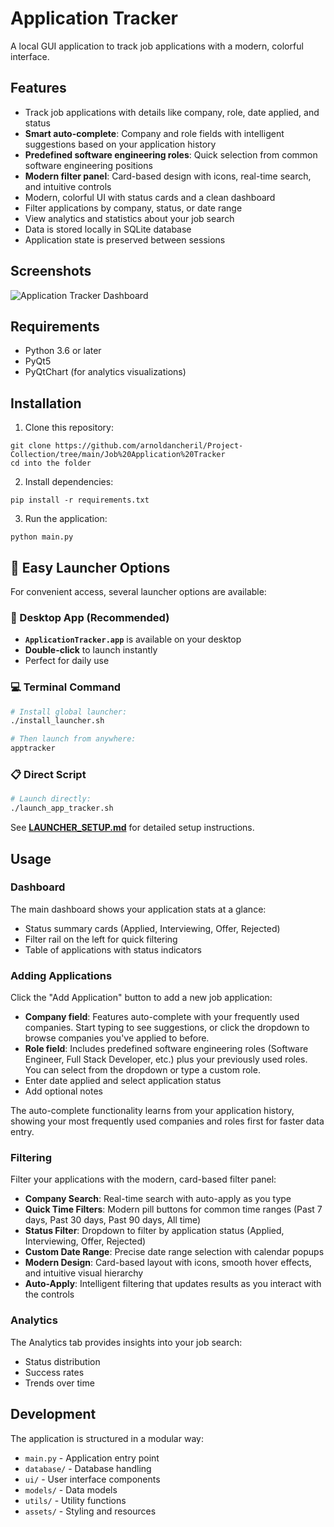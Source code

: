# Application Tracker

A local GUI application to track job applications with a modern, colorful interface.

## Features

- Track job applications with details like company, role, date applied, and status
- **Smart auto-complete**: Company and role fields with intelligent suggestions based on your application history
- **Predefined software engineering roles**: Quick selection from common software engineering positions
- **Modern filter panel**: Card-based design with icons, real-time search, and intuitive controls
- Modern, colorful UI with status cards and a clean dashboard
- Filter applications by company, status, or date range
- View analytics and statistics about your job search
- Data is stored locally in SQLite database
- Application state is preserved between sessions

## Screenshots

![Application Tracker Dashboard](docs/dashboard_preview.png)

## Requirements

- Python 3.6 or later
- PyQt5
- PyQtChart (for analytics visualizations)

## Installation

1. Clone this repository:
```
git clone https://github.com/arnoldancheril/Project-Collection/tree/main/Job%20Application%20Tracker
cd into the folder
```

2. Install dependencies:
```
pip install -r requirements.txt
```

3. Run the application:
```
python main.py
```

## 🚀 Easy Launcher Options

For convenient access, several launcher options are available:

### 📱 Desktop App (Recommended)
- **`ApplicationTracker.app`** is available on your desktop
- **Double-click** to launch instantly
- Perfect for daily use

### 💻 Terminal Command
```bash
# Install global launcher:
./install_launcher.sh

# Then launch from anywhere:
apptracker
```

### 📋 Direct Script
```bash
# Launch directly:
./launch_app_tracker.sh
```

See **[LAUNCHER_SETUP.md](LAUNCHER_SETUP.md)** for detailed setup instructions.

## Usage

### Dashboard

The main dashboard shows your application stats at a glance:
- Status summary cards (Applied, Interviewing, Offer, Rejected)
- Filter rail on the left for quick filtering
- Table of applications with status indicators

### Adding Applications

Click the "Add Application" button to add a new job application:
- **Company field**: Features auto-complete with your frequently used companies. Start typing to see suggestions, or click the dropdown to browse companies you've applied to before.
- **Role field**: Includes predefined software engineering roles (Software Engineer, Full Stack Developer, etc.) plus your previously used roles. You can select from the dropdown or type a custom role.
- Enter date applied and select application status
- Add optional notes

The auto-complete functionality learns from your application history, showing your most frequently used companies and roles first for faster data entry.

### Filtering

Filter your applications with the modern, card-based filter panel:
- **Company Search**: Real-time search with auto-apply as you type
- **Quick Time Filters**: Modern pill buttons for common time ranges (Past 7 days, Past 30 days, Past 90 days, All time)
- **Status Filter**: Dropdown to filter by application status (Applied, Interviewing, Offer, Rejected)
- **Custom Date Range**: Precise date range selection with calendar popups
- **Modern Design**: Card-based layout with icons, smooth hover effects, and intuitive visual hierarchy
- **Auto-Apply**: Intelligent filtering that updates results as you interact with the controls

### Analytics

The Analytics tab provides insights into your job search:
- Status distribution
- Success rates
- Trends over time

## Development

The application is structured in a modular way:

- `main.py` - Application entry point
- `database/` - Database handling
- `ui/` - User interface components
- `models/` - Data models
- `utils/` - Utility functions
- `assets/` - Styling and resources
